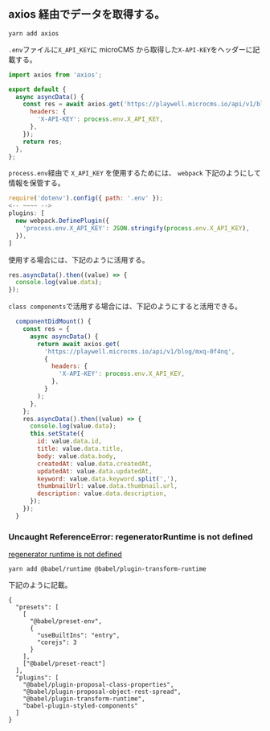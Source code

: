 ## axios 経由でデータを取得する。

`yarn add axios`

`.env`ファイルに`X_API_KEY`に microCMS から取得した`X-API-KEY`をヘッダーに記載する。

```js
import axios from 'axios';

export default {
  async asyncData() {
    const res = await axios.get('https://playwell.microcms.io/api/v1/blog/', {
      headers: {
        'X-API-KEY': process.env.X_API_KEY,
      },
    });
    return res;
  },
};
```

`process.env`経由で `X_API_KEY` を使用するためには、
`webpack` 下記のようにして情報を保管する。

```js
require('dotenv').config({ path: '.env' });
<-- ~~~~ -->
plugins: [
  new webpack.DefinePlugin({
    'process.env.X_API_KEY': JSON.stringify(process.env.X_API_KEY),
  }),
]
```

使用する場合には、下記のように活用する。

```js
res.asyncData().then((value) => {
  console.log(value.data);
});
```

`class components`で活用する場合には、下記のようにすると活用できる。

```js
  componentDidMount() {
    const res = {
      async asyncData() {
        return await axios.get(
          'https://playwell.microcms.io/api/v1/blog/mxq-0f4nq',
          {
            headers: {
              'X-API-KEY': process.env.X_API_KEY,
            },
          }
        );
      },
    };
    res.asyncData().then((value) => {
      console.log(value.data);
      this.setState({
        id: value.data.id,
        title: value.data.title,
        body: value.data.body,
        createdAt: value.data.createdAt,
        updatedAt: value.data.updatedAt,
        keyword: value.data.keyword.split(','),
        thumbnailUrl: value.data.thumbnail.url,
        description: value.data.description,
      });
    });
  }
```

### Uncaught ReferenceError: regeneratorRuntime is not defined

[regenerator runtime is not defined](https://note.kiriukun.com/entry/20200704-regeneratorRuntime-is-not-defined)

`yarn add @babel/runtime @babel/plugin-transform-runtime`

下記のように記載。

```.babelrc
{
  "presets": [
    [
      "@babel/preset-env",
      {
        "useBuiltIns": "entry",
        "corejs": 3
      }
    ],
    ["@babel/preset-react"]
  ],
  "plugins": [
    "@babel/plugin-proposal-class-properties",
    "@babel/plugin-proposal-object-rest-spread",
    "@babel/plugin-transform-runtime",
    "babel-plugin-styled-components"
  ]
}
```
